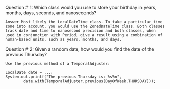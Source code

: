 Question # 1: Which class would you use to store your birthday in years, months, days, seconds, and nanoseconds?

    Answer Most likely the LocalDateTime class. To take a particular time zone into account, you would use the ZonedDateTime class. Both classes track date and time to nanosecond precision and both classes, when used in conjunction with Period, give a result using a combination of human-based units, such as years, months, and days.

Question # 2: Given a random date, how would you find the date of the previous Thursday?

    Use the previous method of a TemporalAdjuster:

    LocalDate date = ...;
    System.out.printf("The previous Thursday is: %s%n",
            date.with(TemporalAdjuster.previous(DayOfWeek.THURSDAY)));
